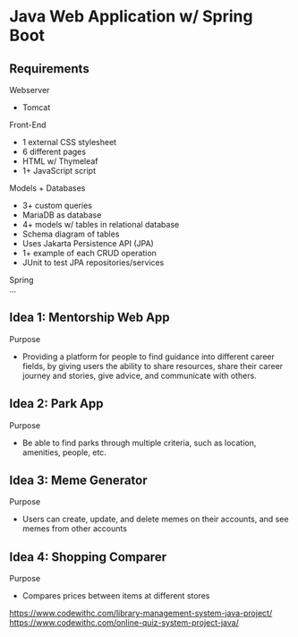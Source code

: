# Java Web Application w/ Spring Boot
## Requirements
Webserver
- Tomcat  

Front-End
- 1 external CSS stylesheet
- 6 different pages
- HTML w/ Thymeleaf
- 1+ JavaScript script  

Models + Databases
- 3+ custom queries
- MariaDB as database
- 4+ models w/ tables in relational database
- Schema diagram of tables
- Uses Jakarta Persistence API (JPA)
- 1+ example of each CRUD operation
- JUnit to test JPA repositories/services  

Spring  
...
  
## Idea 1: Mentorship Web App
Purpose  
- Providing a platform for people to find guidance into different career fields, by giving users the ability to share resources, share their career journey and stories, give advice, and communicate with others.  
  
## Idea 2: Park App
Purpose
- Be able to find parks through multiple criteria, such as location, amenities, people, etc.  
  
## Idea 3: Meme Generator
Purpose
- Users can create, update, and delete memes on their accounts, and see memes from other accounts

## Idea 4: Shopping Comparer
Purpose
- Compares prices between items at different stores  

https://www.codewithc.com/library-management-system-java-project/  
https://www.codewithc.com/online-quiz-system-project-java/  